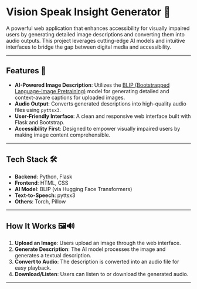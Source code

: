 # Vision Speak Insight Generator 🌟

A powerful web application that enhances accessibility for visually impaired users by generating detailed image descriptions and converting them into audio outputs. This project leverages cutting-edge AI models and intuitive interfaces to bridge the gap between digital media and accessibility.

---

## Features 🚀
- **AI-Powered Image Description**: Utilizes the [BLIP (Bootstrapped Language-Image Pretraining)](https://huggingface.co/Salesforce/blip-image-captioning-large) model for generating detailed and context-aware captions for uploaded images.
- **Audio Output**: Converts generated descriptions into high-quality audio files using `pyttsx3`.
- **User-Friendly Interface**: A clean and responsive web interface built with Flask and Bootstrap.
- **Accessibility First**: Designed to empower visually impaired users by making image content comprehensible.

---

## Tech Stack 🛠️
- **Backend**: Python, Flask
- **Frontend**: HTML, CSS
- **AI Model**: BLIP (via Hugging Face Transformers)
- **Text-to-Speech**: pyttsx3
- **Others**: Torch, Pillow

---

## How It Works 🖼️🔊
1. **Upload an Image**: Users upload an image through the web interface.
2. **Generate Description**: The AI model processes the image and generates a textual description.
3. **Convert to Audio**: The description is converted into an audio file for easy playback.
4. **Download/Listen**: Users can listen to or download the generated audio.

---
